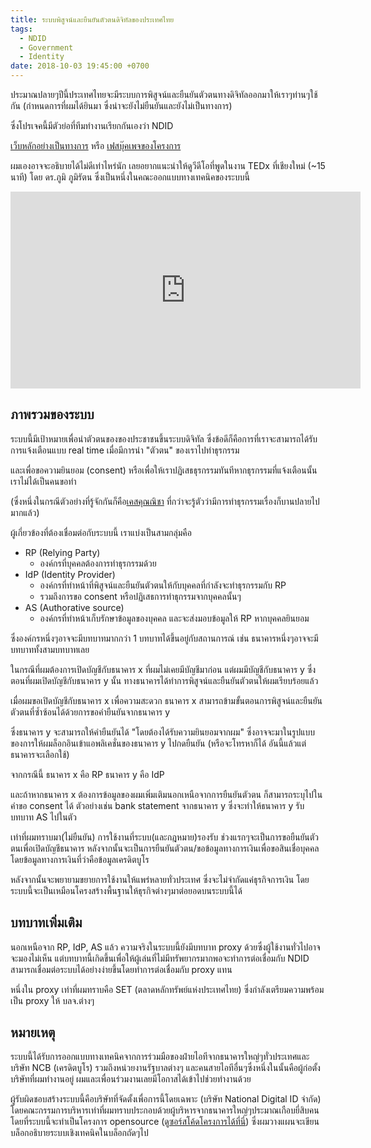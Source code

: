 ```yaml
---
title: ระบบพิสูจน์และยืนยันตัวตนดิจิทัลของประเทศไทย
tags:
  - NDID
  - Government
  - Identity
date: 2018-10-03 19:45:00 +0700
---
```


ประมาณปลายๆปีนี้ประเทศไทยจะมีระบบการพิสูจน์และยืนยันตัวตนทางดิจิทัลออกมาให้เราๆท่านๆใช้กัน
(กำหนดการที่ผมได้ยินมา ซึ่งน่าจะยังไม่ยืนยันและยังไม่เป็นทางการ)

ซึ่งโปรเจคนี้มีตัวย่อที่ทีมทำงานเรียกกันเองว่า NDID

[เว็บหลักอย่างเป็นทางการ][official] หรือ 
[เฟสบุ๊คเพจของโครงการ][official_facebook]

ผมเองอาจจะอธิบายได้ไม่ดีเท่าไหร่นัก เลยอยากแนะนำให้ดูวีดีโอที่พูดในงาน TEDx ที่เชียงใหม่ (~15 นาที) โดย ดร.ภูมิ ภูมิรัตน
ซึ่งเป็นหนึ่งในคณะออกแบบทางเทคนิคของระบบนี้

<iframe width="560" height="315" src="https://www.youtube.com/embed/E8HHNRRlsoo" frameborder="0" allow="autoplay; encrypted-media" allowfullscreen></iframe>

ภาพรวมของระบบ
----

ระบบนี้มีเป้าหมายเพื่อนำตัวตนของของประชาชนขึ้นระบบดิจิทัล ซึ่งข้อดีก็คือการที่เราจะสามารถได้รับการแจ้งเตือนแบบ real time เมื่อมีการนำ "ตัวตน" ของเราไปทำธุรกรรม

และเพื่อขอความยินยอม (consent) หรือเพื่อให้เราปฏิเสธธุรกรรมทันทีหากธุรกรรมที่แจ้งเตือนนั้นเราไม่ได้เป็นคนขอทำ

(ซึ่งหนึ่งในกรณีตัวอย่างที่รู้จักกันก็คือ[เคสคุณณิชา][nicha]
ที่กว่าจะรู้ตัวว่ามีการทำธุรกรรมเรื่องก็บานปลายไปมากแล้ว)

ผู้เกี่ยวข้องที่ต้องเชื่อมต่อกับระบบนี้ เราแบ่งเป็นสามกลุ่มคือ 

- RP (Relying Party)
  - องค์กรที่บุคคลต้องการทำธุรกรรมด้วย
- IdP (Identity Provider)
  - องค์กรที่ทำหน้าที่พิสูจน์และยืนยันตัวตนให้กับบุคคลที่กำลังจะทำธุรกรรมกับ RP
  - รวมถึงการขอ consent หรือปฏิเสธการทำธุกรรมจากบุคคลนั้นๆ
- AS (Authorative source)
  - องค์กรที่ทำหน้าเก็บรักษาข้อมูลของบุคคล และจะส่งมอบข้อมูลให้ RP หากบุคคลยินยอม

ซึ่งองค์กรหนึ่งๆอาจจะมีบทบาทมากกว่า 1 บทบาทได้ขึ้นอยู่กับสถานการณ์
เช่น ธนาคารหนึ่งๆอาจจะมีบทบาททั้งสามบทบาทเลย 

ในกรณีที่ผมต้องการเปิดบัญชีกับธนาคาร x ที่ผมไม่เคยมีบัญชีมาก่อน แต่ผมมีบัญชีกับธนาคาร y
ซึ่งตอนที่ผมเปิดบัญชีกับธนาคาร y นั้น ทางธนาคารได้ทำการพิสูจน์และยืนยันตัวตนให้ผมเรียบร้อยแล้ว

เมื่อผมขอเปิดบัญชีกับธนาคาร x เพื่อความสะดวก
ธนาคาร x สามารถข้ามขั้นตอนการพิสูจน์และยืนยันตัวตนที่ซ้ำซ้อนได้ด้วยการขอคำยืนยันจากธนาคาร y

ซึ่งธนาคาร y จะสามารถให้คำยืนยันได้ "โดยต้องได้รับความยินยอมจากผม"
ซึ่งอาจจะมาในรูปแบบของการให้ผมล็อกอินเข้าแอพลิเคชั่นของธนาคาร y ไปกดยืนยัน
(หรือจะโทรหาก็ได้ อันนี้แล้วแต่ธนาคารจะเลือกใช้)

จากกรณีนี้ ธนาคาร x คือ RP ธนาคาร y คือ IdP

และถ้าหากธนาคาร x ต้องการข้อมูลของผมเพิ่มเติมนอกเหนือจากการยืนยันตัวตน
ก็สามารถระบุไปในคำขอ consent ได้ ตัวอย่างเช่น bank statement จากธนาคาร y 
ซึ่งจะทำให้ธนาคาร y รับบทบาท AS ไปในตัว

เท่าที่ผมทราบมา(ไม่ยืนยัน) การใช้งานที่ระบบ(และกฎหมาย)รองรับ
ช่วงแรกๆจะเป็นการขอยืนยันตัวตนเพื่อเปิดบัญชีธนาคาร
หลังจากนั้นจะเป็นการยืนยันตัวตน/ขอข้อมูลทางการเงินเพื่อขอสินเชื่อบุคคล โดยข้อมูลทางการเงินที่ว่าคือข้อมูลเครดิตบูโร

หลังจากนั้นจะพยายามขยายการใช้งานให้แพร่หลายทั่วประเทศ ซึ่งจะไม่จำกัดแค่ธุรกิจการเงิน
โดยระบบนี้จะเป็นเหมือนโครงสร้างพื้นฐานให้ธุรกิจต่างๆมาต่อยอดบนระบบนี้ได้

บทบาทเพิ่มเติม
----

นอกเหนือจาก RP, IdP, AS แล้ว ความจริงในระบบนี้ยังมีบทบาท proxy ด้วยซึ่งผู้ใช้งานทั่วไปอาจจะมองไม่เห็น
แต่บทบาทนี้เกิดขึ้นเพื่อให้ผู้เล่นที่ไม่มีทรัพยากรมากพอจะทำการต่อเชื่อมกับ NDID
สามารถเชื่อมต่อระบบได้อย่างง่ายขึ้นโดยทำการต่อเชื่อมกับ proxy แทน

หนึ่งใน proxy เท่าที่ผมทราบคือ SET (ตลาดหลักทรัพย์แห่งประเทศไทย) ซึ่งกำลังเตรียมความพร้อมเป็น proxy ให้ บลจ.ต่างๆ

หมายเหตุ
----

ระบบนี้ได้รับการออกแบบทางเทคนิคจากการร่วมมือของฝ่ายไอทีจากธนาคารใหญ่ๆทั่วประเทศและบริษัท NCB (เครดิตบูโร) 
รวมถึงหน่วยงานรัฐบาลต่างๆ และคนสายไอทีอื่นๆซึ่งหนึ่งในนั้นคือผู้ก่อตั้งบริษัทที่ผมทำงานอยู่ ผมและเพื่อนร่วมงานเลยมีโอกาสได้เข้าไปช่วยทำงานด้วย

ผู้รับผิดชอบสร้างระบบนี้คือบริษัทที่จัดตั้งเพื่อการนี้โดยเฉพาะ (บริษัท National Digital ID จำกัด) โดยคณะกรรมการบริหารเท่าที่ผมทราบประกอบด้วยผู้บริหารจากธนาคารใหญ่ๆประมาณเกือบยี่สิบคน
โดยที่ระบบนี้จะทำเป็นโครงการ opensource ([ดูซอร์สโค้ดโครงการได้ที่นี่][repo]) ซึ่งผมวางแผนจะเขียนบล็อกอธิบายระบบเชิงเทคนิคในบล็อกถัดๆไป

[official]: //www.digitalid.or.th/
[official_facebook]: //www.facebook.com/NationalDigitalID
[repo]: //github.com/ndidplatform
[nicha]: //www.posttoday.com/social/general/535367